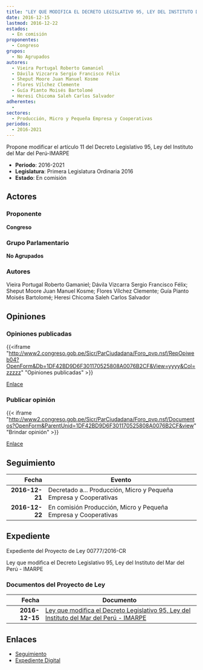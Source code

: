 ```yaml
---
title: "LEY QUE MODIFICA EL DECRETO LEGISLATIVO 95, LEY DEL INSTITUTO DEL MAR DEL PERÚ-IMARPE"
date: 2016-12-15
lastmod: 2016-12-22
estados: 
  - En comisión
proponentes: 
  - Congreso
grupos: 
  - No Agrupados
autores: 
  - Vieira Portugal Roberto Gamaniel
  - Dávila Vizcarra Sergio Francisco Félix
  - Sheput Moore Juan Manuel Kosme
  - Flores Vílchez Clemente
  - Guía Pianto Moisés Bartolomé
  - Heresi Chicoma Saleh Carlos Salvador
adherentes: 
  - 
sectores: 
  - Producción, Micro y Pequeña Empresa y Cooperativas
periodos: 
  - 2016-2021
---
```


Propone modificar el artículo 11 del Decreto Legislativo 95, Ley del Instituto del Mar del Perú-IMARPE

- **Periodo**: 2016-2021
- **Legislatura**: Primera Legislatura Ordinaria 2016
- **Estado**: En comisión

## Actores

### Proponente

**Congreso**

### Grupo Parlamentario

**No Agrupados**

### Autores

Vieira Portugal Roberto Gamaniel; Dávila Vizcarra Sergio Francisco Félix; Sheput Moore Juan Manuel Kosme; Flores Vílchez Clemente; Guía Pianto Moisés Bartolomé; Heresi Chicoma Saleh Carlos Salvador


## Opiniones

### Opiniones publicadas

{{<iframe "http://www2.congreso.gob.pe/Sicr/ParCiudadana/Foro_pvp.nsf/RepOpiweb04?OpenForm&Db=1DF42BD9D6F301170525808A0076B2CF&View=yyyy&Col=zzzzz" "Opiniones publicadas" >}}

[Enlace](http://www2.congreso.gob.pe/Sicr/ParCiudadana/Foro_pvp.nsf/RepOpiweb04?OpenForm&Db=1DF42BD9D6F301170525808A0076B2CF&View=yyyy&Col=zzzzz)
### Publicar opinión

{{< iframe "http://www2.congreso.gob.pe/Sicr/ParCiudadana/Foro_pvp.nsf/Documentos?OpenForm&ParentUnid=1DF42BD9D6F301170525808A0076B2CF&view" "Brindar opinión" >}}

[Enlace](http://www2.congreso.gob.pe/Sicr/ParCiudadana/Foro_pvp.nsf/Documentos?OpenForm&ParentUnid=1DF42BD9D6F301170525808A0076B2CF&view)

## Seguimiento

| Fecha | Evento |
|------:|--------|
| **2016-12-21** | Decretado a... Producción, Micro y Pequeña Empresa y Cooperativas|
| **2016-12-22** | En comisión Producción, Micro y Pequeña Empresa y Cooperativas|


## Expediente

Expediente del Proyecto de Ley 00777/2016-CR

Ley que modifica el Decreto Legislativo 95, Ley del Instituto del Mar del Perú - IMARPE


### Documentos del Proyecto de Ley

| Fecha | Documento |
|------:|--------|
| **2016-12-15** | [Ley que modifica el Decreto Legislativo 95, Ley del Instituto del Mar del Perú - IMARPE](http://www.leyes.congreso.gob.pe/Documentos/2016_2021/Proyectos_de_Ley_y_de_Resoluciones_Legislativas/PL0077720161215.pdf) |

## Enlaces 

- [Seguimiento](http://www2.congreso.gob.pe/Sicr/TraDocEstProc/CLProLey2016.nsf/f7fff46988ca05b1052578e100829cc7/6d6f1ded3539623e0525808a008132fb?OpenDocument)
- [Expediente Digital](http://www2.congreso.gob.pehttp://www2.congreso.gob.pe/Sicr/TraDocEstProc/CLProLey2016.nsf/f7fff46988ca05b1052578e100829cc7/6d6f1ded3539623e0525808a008132fb?OpenDocument&Click=05257FB7005EB655.eb71d0cf91d8294e05256cdf006b5706/$Body/0.1C6C)
